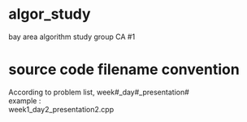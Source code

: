 # algor_study
bay area algorithm study group CA #1

# source code filename convention
According to problem list, week#_day#_presentation#<br>
example : <br>
week1_day2_presentation2.cpp
